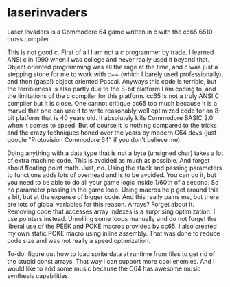 # laserinvaders
Laser Invaders is a Commodore 64 game written in c with the cc65 6510 cross compiler.

This is not good c.  First of all I am not a c programmer by trade.  I learned ANSI c in 1990 when I was college and never really used it beyond that.  Object oriented programming was all the rage at the time, and c was just a stepping stone for me to work with c++ (which I barely used professionally), and then (gasp!) object oriented Pascal.  Anyways this code is terrible, but the terribleness is also partly due to the 8-bit platform I am coding to, and the limitations of the c compiler for this platform.  cc65 is not a truly ANSI C compiler but it is close.  One cannot critique cc65 too much because it is a marvel that one can use it to write reasonably well optimized code for an 8-bit platform that is 40 years old.  It absolutely kills Commodore BASIC 2.0 when it comes to speed.  But of course it is nothing compared to the tricks and the crazy techniques honed over the years by modern C64 devs (just google "Protovision Commodore 64" if you don't believe me).

Doing anything with a data type that is not a byte (unsigned char) takes a lot of extra machine code.  This is avoided as much as possible.  And forget about floating point math.  Just, no.  Using the stack and passing parameters to functions adds lots of overhead and is to be avoided.  You can do it, but you need to be able to do all your game logic inside 1/60th of a second.  So no parameter passing in the game loop.  Using macros help get around this a bit, but at the expense of bigger code.  And this really pains me, but there are lots of global variables for this reason.  Arrays?  Forget about it.  Removing code that accesses array indexes is a surprising optimization.  I use pointers instead.  Unrolling some loops manually and do not forget the liberal use of the PEEK and POKE macros provided by cc65.  I also created my own static POKE macro using inline assembly.  That was done to reduce code size and was not really a speed optimization.

To-do: figure out how to load sprite data at runtime from files to get rid of the stupid const arrays.  That way I can support more cool enemies.  And I would like to add some music because the C64 has awesome music synthesis capabilities.
